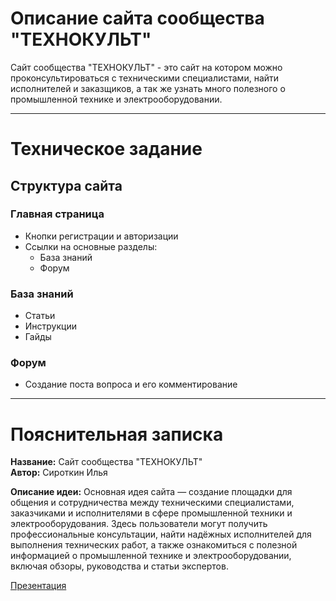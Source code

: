 # Описание сайта сообщества "ТЕХНОКУЛЬТ" 
Сайт сообщества "ТЕХНОКУЛЬТ" - это сайт на котором можно проконсультироваться с техническими специалистами, найти исполнителей и заказщиков, а так же узнать много полезного о промышленной технике и электрооборудовании.
<hr>

# Техническое задание 
## Структура сайта ##
### Главная страница  
* Кнопки регистрации и авторизации
* Ссылки на основные разделы:
  * База знаний
  * Форум

### База знаний ###
* Статьи
* Инструкции
* Гайды

### Форум ###
* Создание поста вопроса и его комментирование
<hr>

# Пояснительная записка
**Название:** Сайт сообщества "ТЕХНОКУЛЬТ"   
**Автор:** Сироткин Илья   

**Описание идеи:** Основная идея сайта — создание площадки для общения и сотрудничества между техническими специалистами, заказчиками и исполнителями в сфере промышленной техники и электрооборудования. Здесь пользователи могут получить профессиональные консультации, найти надёжных исполнителей для выполнения технических работ, а также ознакомиться с полезной информацией о промышленной технике и электрооборудовании, включая обзоры, руководства и статьи экспертов.

[Презентация](https://gamma.app/docs/-3skubcxldsmrtpz)
